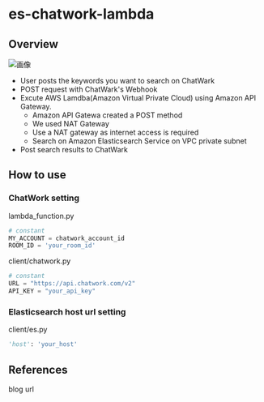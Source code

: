 # es-chatwork-lambda

## Overview

![画像](https://cdn-ssl-devio-img.classmethod.jp/wp-content/uploads/2018/01/ticket-search-1.png)

- User posts the keywords you want to search on ChatWark
- POST request with ChatWark's Webhook
- Excute AWS Lamdba(Amazon Virtual Private Cloud) using Amazon API Gateway.
  - Amazon API Gatewa created a POST method
  - We used NAT Gateway
  - Use a NAT gateway as internet access is required
  - Search on Amazon Elasticsearch Service on VPC private subnet
- Post search results to ChatWark

## How to use

### ChatWork setting 

lambda_function.py
```python
# constant
MY_ACCOUNT = chatwork_account_id
ROOM_ID = 'your_room_id'
```

client/chatwork.py
```python
# constant
URL = "https://api.chatwork.com/v2"
API_KEY = "your_api_key"
```

### Elasticsearch host url setting          
 
client/es.py
``` python
'host': 'your_host'
```

## References

blog url